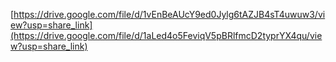 [https://drive.google.com/file/d/1vEnBeAUcY9ed0Jylg6tAZJB4sT4uwuw3/view?usp=share_link](https://drive.google.com/file/d/1aLed4o5FeviqV5pBRlfmcD2typrYX4qu/view?usp=share_link)
